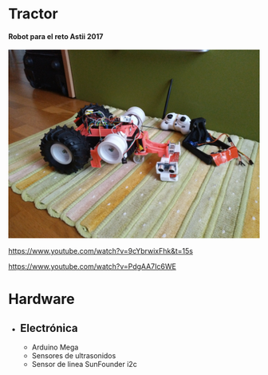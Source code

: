 # Tractor
#### Robot para el reto Astii 2017

![Tractor](https://github.com/SuperMecanicoTeam/Tractor/blob/master/Images/tractor.jpg)

https://www.youtube.com/watch?v=9cYbrwixFhk&t=15s

https://www.youtube.com/watch?v=PdgAA7Ic6WE

# Hardware

* ## Electrónica
  * Arduino Mega
  * Sensores de ultrasonidos
  * Sensor de linea SunFounder i2c
  
